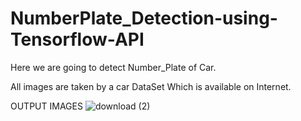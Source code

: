 # NumberPlate_Detection-using-Tensorflow-API
Here we are going to detect Number_Plate of Car.

All images are taken by a car DataSet Which is available on Internet.

OUTPUT IMAGES
![download (2)](https://user-images.githubusercontent.com/45687872/59340410-984bff80-8d23-11e9-8ca8-7e94ddb2989d.png)

